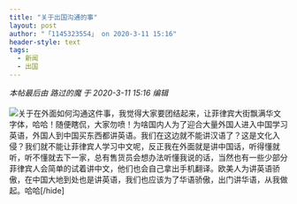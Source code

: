 ```yaml
---
title: "关于出国沟通的事"
layout: post
author: "「1145323554」 on 2020-3-11 15:16"
header-style: text
tags:
  - 新闻
  - 出国
---
```


<head></head>
<body>
 <i class="pstatus"> 本帖最后由 路过的魔 于 2020-3-11 15:16 编辑 </i>
 <br> 
 <br> 
 <img src="https://bbs.boniu123.cc/static/image/smiley/2jingz/29.gif" smilieid="319">关于在外面如何沟通这件事，我觉得大家要团结起来，让菲律宾大街飘满华文字体，哈哈！随便瞎侃，大家勿喷！为啥国内人为了迎合大量外国人进入中国学习英语，外国人到中国买东西都讲英语。我们在这边就不能讲汉语了？这是文化入侵？我们就不能让菲律宾人学习中文呢，反正我在外面就是讲中国话，听得懂就听，听不懂就去下一家，总有售货员会想办法听懂我说的话，当然也有一些少部分菲律宾人会简单的试着讲中文，他们也会自己拿出手机翻译。欧美人为讲英语骄傲，在中国大地到处也是讲英语，我们也应该为了华语骄傲，出门讲华语，从我做起。哈哈[/hide]
 <br> 
 <br>
</body>


